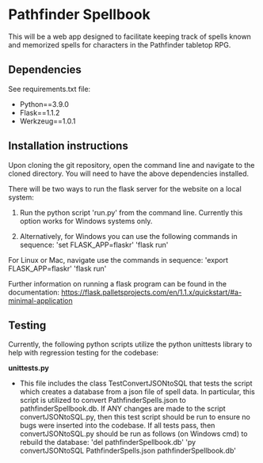 # Pathfinder Spellbook

This will be a web app designed to facilitate keeping track of spells known and memorized spells for characters in the Pathfinder tabletop RPG.

## Dependencies

See requirements.txt file:
- Python==3.9.0
- Flask==1.1.2
- Werkzeug==1.0.1

## Installation instructions

Upon cloning the git repository, open the command line and navigate to the cloned directory. You will need to have the above dependencies installed.

There will be two ways to run the flask server for the website on a local system:

1) Run the python script 'run.py' from the command line.  Currently this option works for Windows systems only.

2) Alternatively, for Windows you can use the following commands in sequence:
'set FLASK_APP=flaskr'
'flask run'

For Linux or Mac, navigate use the commands in sequence:
'export FLASK_APP=flaskr'
'flask run'

Further information on running a flask program can be found in the documentation:
https://flask.palletsprojects.com/en/1.1.x/quickstart/#a-minimal-application

## Testing

Currently, the following python scripts utilize the python unittests library to help with regression testing for the codebase:

**unittests.py**
- This file includes the class TestConvertJSONtoSQL that tests the script which creates a database from a json file of spell data.  In particular, this script is utilized to convert PathfinderSpells.json to pathfinderSpellbook.db.  If ANY changes are made to the script convertJSONtoSQL.py, then this test script should be run to ensure no bugs were inserted into the codebase.  If all tests pass, then convertJSONtoSQL.py should be run as follows (on Windows cmd) to rebuild the database:
'del pathfinderSpellbook.db'
'py convertJSONtoSQL PathfinderSpells.json pathfinderSpellbook.db'
